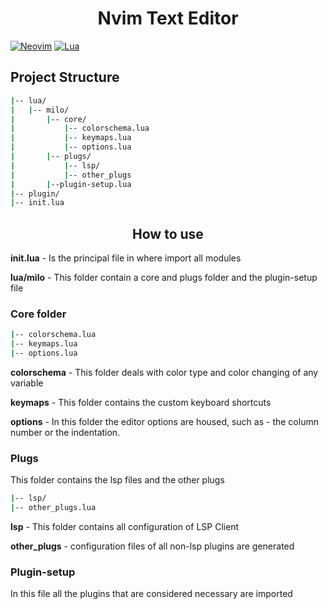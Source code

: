 <h1 align="center">Nvim Text Editor</h1>

[![Neovim](https://img.shields.io/badge/Neovim-57A143?style=for-the-badge&logo=Neovim&logoColor=white&labelColor=101010)]()
[![Lua](https://img.shields.io/badge/Lua-2C2D72?style=for-the-badge&logo=Lua&logoColor=white&labelColor=101010)]()


## Project Structure
``` bash
|-- lua/
|   |-- milo/ 
|       |-- core/
|           |-- colorschema.lua
|           |-- keymaps.lua
|           |-- options.lua
|       |-- plugs/
|           |-- lsp/
|           |-- other_plugs
|       |--plugin-setup.lua 
|-- plugin/
|-- init.lua

```

<h2 align='center'> How to use </h2>

**init.lua** - Is the principal file in where import all modules

**lua/milo** - This folder contain a core and plugs folder and the plugin-setup file

<h3>Core folder</h3>

```bash
|-- colorschema.lua
|-- keymaps.lua
|-- options.lua
```

**colorschema** - This folder deals with color type and color changing of any variable

**keymaps** - This folder contains the custom keyboard shortcuts

**options** - In this folder the editor options are housed, such as - the column number or the indentation. 

<h3>Plugs</h3>
This folder contains the lsp files and the other plugs

```bash
|-- lsp/
|-- other_plugs.lua
```
**lsp** - This folder contains all configuration of LSP Client 

**other_plugs** - configuration files of all non-lsp plugins are generated

<h3>Plugin-setup</h3>
In this file all the plugins that are considered necessary are imported
